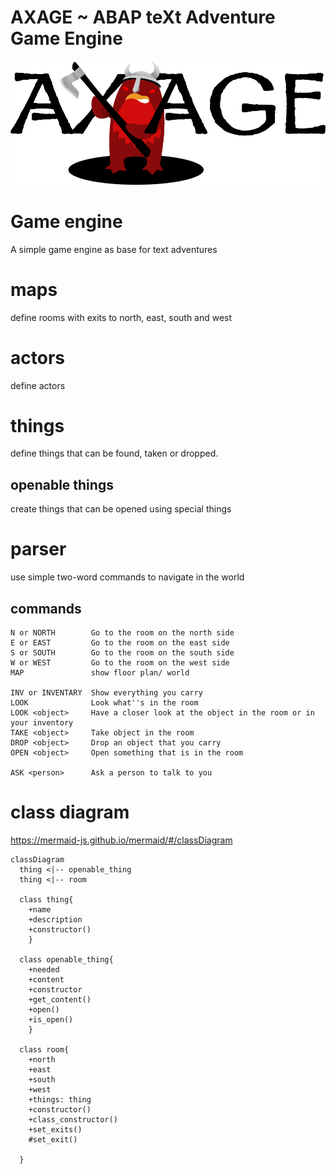# AXAGE ~ ABAP teXt Adventure Game Engine
![axage-logo](https://github.com/Ennowulff/axage/blob/8c7adcaf8e7b0af5f697b1f021c5cf16fd4e9608/img/axage_logo.png)

# Game engine
A simple game engine as base for text adventures

# maps
define rooms with exits to north, east, south and west

# actors
define actors 

# things
define things that can be found, taken or dropped.

## openable things
create things that can be opened using special things

# parser
use simple two-word commands to navigate in the world

## commands
```
N or NORTH        Go to the room on the north side
E or EAST         Go to the room on the east side
S or SOUTH        Go to the room on the south side
W or WEST         Go to the room on the west side
MAP               show floor plan/ world

INV or INVENTARY  Show everything you carry
LOOK              Look what''s in the room
LOOK <object>     Have a closer look at the object in the room or in your inventory
TAKE <object>     Take object in the room
DROP <object>     Drop an object that you carry
OPEN <object>     Open something that is in the room

ASK <person>      Ask a person to talk to you
```

# class diagram

https://mermaid-js.github.io/mermaid/#/classDiagram
    

```mermaid
classDiagram
  thing <|-- openable_thing
  thing <|-- room
  
  class thing{ 
    +name
    +description 
    +constructor()
    }
    
  class openable_thing{ 
    +needed 
    +content
    +constructor
    +get_content()
    +open()
    +is_open()
    }
    
  class room{
    +north
    +east
    +south
    +west
    +things: thing
    +constructor()
    +class_constructor()
    +set_exits()
    #set_exit()
   
  }
```

